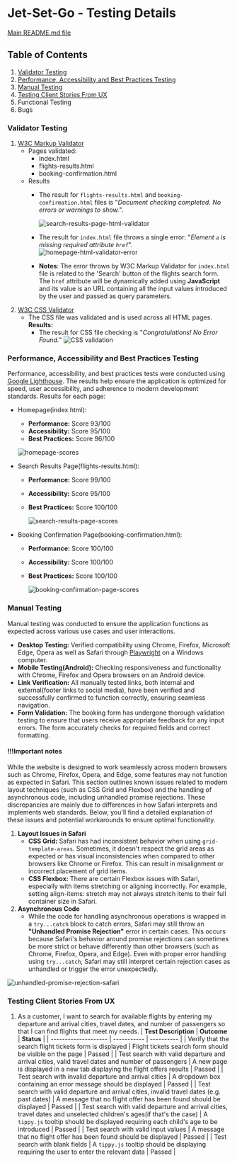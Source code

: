 # Jet-Set-Go - Testing Details

[Main README.md file](https://github.com/FlorinMiron98/Jet-Set-Go/blob/main/README.md)

## Table of Contents
1. [Validator Testing](#validator-testing)
2. [Performance, Accessibility and Best Practices Testing](#performance-accessibility-and-best-practices-testing)
3. [Manual Testing](#manual-testing)
4. [Testing Client Stories From UX](#testing-client-stories-from-ux)
5. Functional Testing
6. Bugs

### Validator Testing
1. [W3C Markup Validator](https://validator.w3.org/)
   - Pages validated:
     - index.html
     - flights-results.html
     - booking-confirmation.html
   - Results
     - The result for `flights-results.html` and `booking-confirmation.html` files is "_Document checking completed. No errors or warnings to show._".
       
       ![search-results-page-html-validator](https://github.com/user-attachments/assets/86cf4d8b-679b-40bb-aaf1-de6bc4792bb3)
     - The result for `index.html` file throws a single error: "_Element `a` is missing required attribute `href`_".
       ![homepage-html-validator-error](https://github.com/user-attachments/assets/f8b00356-dbb7-4998-ac7e-c3eaeeae2215)
     - **Notes**: The error thrown by W3C Markup Validator for `index.html` file is related to the 'Search' button of the flights search form. The `href` attribute will be dynamically added using **JavaScript** and its value is an URL containing all the input values introduced by the user and passed as query parameters.
2. [W3C CSS Validator](https://jigsaw.w3.org/css-validator/)
   - The CSS file was validated and is used across all HTML pages. **Results:**
     - The result for CSS file checking is "_Congratulations! No Error Found._"
       ![CSS validation](https://github.com/user-attachments/assets/c1c8506d-bb73-44fd-b3d9-d07062896788)

### Performance, Accessibility and Best Practices Testing
Performance, accessibility, and best practices tests were conducted using [Google Lighthouse](https://developer.chrome.com/docs/lighthouse/overview). The results help ensure the application is optimized for speed, user accessibility, and adherence to modern development standards.
Results for each page:
- Homepage(index.html):
  - **Performance:** Score 93/100
  - **Accessibility:** Score 95/100
  - **Best Practices:** Score 96/100
 
   ![homepage-scores](https://github.com/user-attachments/assets/38a942a7-0225-4978-b86b-a7ae34677ef5)

- Search Results Page(flights-results.html):
  - **Performance:** Score 99/100
  - **Accessibility:** Score 95/100
  - **Best Practices:** Score 100/100

    ![search-results-page-scores](https://github.com/user-attachments/assets/bb64692e-a708-412b-8a73-f2cb0eeb3981)

- Booking Confirmation Page(booking-confirmation.html):
  - **Performance:** Score 100/100
  - **Accessibility:** Score 100/100
  - **Best Practices:** Score 100/100
 
    ![booking-confirmation-page-scores](https://github.com/user-attachments/assets/5085e3ba-073c-48ab-aa84-a64438296d99)

### Manual Testing
Manual testing was conducted to ensure the application functions as expected across various use cases and user interactions.
- **Desktop Testing:** Verified compatibility using Chrome, Firefox, Microsoft Edge, Opera as well as Safari through [Playwright](https://playwright.dev/) on a Windows computer.
- **Mobile Testing(Android):** Checking responsiveness and functionality with Chrome, Firefox and Opera browsers on an Android device.
- **Link Verification:** All manually tested links, both internal and external(footer links to social media), have been verified and successfully confirmed to function correctly, ensuring seamless navigation.
- **Form Validation:** The booking form has undergone thorough validation testing to ensure that users receive appropriate feedback for any input errors. The form accurately checks for required fields and correct formatting.
#### !!!Important notes
While the website is designed to work seamlessly across modern browsers such as Chrome, Firefox, Opera, and Edge, some features may not function as expected in Safari. This section outlines known issues related to modern layout techniques (such as CSS Grid and Flexbox) and the handling of asynchronous code, including unhandled promise rejections. These discrepancies are mainly due to differences in how Safari interprets and implements web standards. Below, you'll find a detailed explanation of these issues and potential workarounds to ensure optimal functionality.
1. **Layout Issues in Safari**
   - **CSS Grid:** Safari has had inconsistent behavior when using `grid-template-areas`. Sometimes, it doesn't respect the grid areas as expected or has visual inconsistencies when compared to other browsers like Chrome or Firefox. This can result in misalignment or incorrect placement of grid items.
   - **CSS Flexbox:** There are certain Flexbox issues with Safari, especially with items stretching or aligning incorrectly. For example, setting align-items: stretch may not always stretch items to their full container size in Safari.
2. **Asynchronous Code**
   - While the code for handling asynchronous operations is wrapped in a `try...catch` block to catch errors, Safari may still throw an **"Unhandled Promise Rejection"** error in certain cases. This occurs because Safari's behavior around promise rejections can sometimes be more strict or behave differently than other browsers (such as Chrome, Firefox, Opera, and Edge). Even with proper error handling using `try...catch`, Safari may still interpret certain rejection cases as unhandled or trigger the error unexpectedly.
 
![unhandled-promise-rejection-safari](https://github.com/user-attachments/assets/b3eb83cd-e79a-4230-977b-85d40a2433ea)

### Testing Client Stories From UX
1. As a customer, I want to search for available flights by entering my departure and arrival cities, travel dates, and number of passengers so that I can find flights that meet my needs.
   | **Test Description** | **Outcome** | **Status** |
   | -------------------- | ----------- | ---------- |
   | Verify that the search flight tickets form is displayed | Flight tickets search form should be visible on the page | Passed |
   | Test search with valid departure and arrival cities, valid travel dates and number of passengers | A new page is displayed in a new tab displaying the flight offers results | Passed |
   | Test search with invalid departure and arrival cities | A dropdown box containing an error message should be displayed | Passed |
   | Test search with valid departure and arrival cities, invalid travel dates (e.g. past dates) | A message that no flight offer has been found should be displayed | Passed |
   | Test search with valid departure and arrival cities, travel dates and unselected children's ages(if that's the case) | A `tippy.js` tooltip should be displayed requiring each child's age to be introduced | Passed |
   | Test search with valid input values | A message that no flight offer has been found should be displayed | Passed |
   | Test search with blank fields | A `tippy.js` tooltip should be displaying requiring the user to enter the relevant data | Passed |

